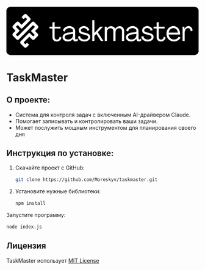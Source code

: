 ![](https://github.com/eyaltoledano/claude-task-master/raw/main/images/logo.png?raw=true)

# TaskMaster

## О проекте:

 - Система для контроля задач с включенным AI-драйвером Claude.
 - Помогает записывать и контролировать ваши задачи.
 - Может послужить мощным инструментом для планирования своего дня

## Инструкция по установке:

1. Скачайте проект с GitHub:
   ```bash
   git clone https://github.com/Moreskyv/taskmaster.git
   ```
2. Установите нужные библиотеки:
   ```bash
   npm install
   ```

Запустите программу:
```bash
node index.js
```

## Лицензия

TaskMaster использует [MIT License](LICENSE.md)
